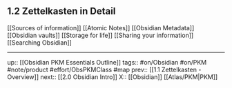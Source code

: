 ## 1.2 Zettelkasten in Detail

[[Sources of information]]
[[Atomic Notes]]
[[Obsidian Metadata]]
[[Obsidian vaults]]
[[Storage for life]]
[[Sharing your information]]
[[Searching Obsidian]]

---
up:: [[Obsidian PKM Essentials Outline]]
tags:: #on/Obsidian #on/PKM  #note/product #effort/ObsPKMClass #map
prev:: [[1.1 Zettelkasten - Overview]]
next:: [[2.0 Obsidian Intro]]
X:: [[Obsidian]] [[Atlas/PKM|PKM]]


